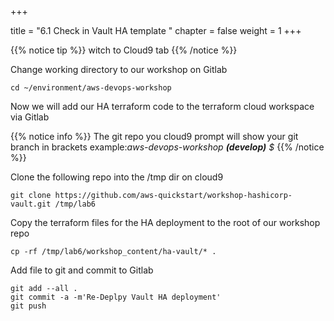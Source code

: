 +++

title = "6.1 Check in Vault HA template "
chapter = false
weight = 1
+++


{{% notice tip %}}
witch to Cloud9 tab
{{% /notice %}}

Change working directory to our workshop on Gitlab 
```
cd ~/environment/aws-devops-workshop
```

Now we will add our HA terraform code to the terraform cloud workspace via Gitlab


{{% notice info %}}
The git repo you cloud9 prompt will show your git branch in brackets 
example:*aws-devops-workshop __(develop)__ $*
{{% /notice %}}

Clone the following repo into the /tmp dir on cloud9

```
git clone https://github.com/aws-quickstart/workshop-hashicorp-vault.git /tmp/lab6
```

Copy the terraform files for the HA deployment to the root of our workshop repo

```
cp -rf /tmp/lab6/workshop_content/ha-vault/* .
```

Add file to git and commit to Gitlab

```
git add --all .
git commit -a -m'Re-Deplpy Vault HA deployment'
git push 
```



